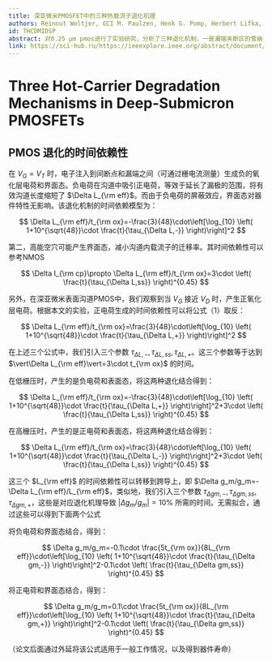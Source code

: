 ```yaml
---
title: 深亚微米PMOSFET中的三种热载流子退化机理
authors: Reinout Woltjer, GCI M. Paulzen, Henk G. Pomp, Herbert Lifka, and Pierre H. Woerlee
id: THCDMIDSP
abstract: 对0.25 μm pmos进行了实验研究，分析了三种退化机制，一是漏端夹断区的雪崩电子注入到栅氧层后导致有效沟道长度减小；二是空穴诱导的界面态导致跨导降低；三是空穴注入到栅氧层。文中采用的实验方法是电荷泵和测量IV特性。
link: https://sci-hub.ru/https://ieeexplore.ieee.org/abstract/document/370028/
---
```


# Three Hot-Carrier Degradation Mechanisms in Deep-Submicron PMOSFETs

## PMOS 退化的时间依赖性

在 $V_G=V_T$ 时，电子注入到间断点和漏端之间（可通过栅电流测量）生成负的氧化层电荷和界面态。负电荷在沟道中吸引正电荷，等效于延长了漏极的范围，将有效沟道长度缩短了 $\Delta L_{\rm eff}$。而由于负电荷的屏蔽效应，界面态对器件特性无影响。该退化机制的时间依赖模型为：

$$
\Delta L_{\rm eff}/t_{\rm ox}=-\frac{3}{48}\cdot\left[\log_{10} \left( 1+10^{\sqrt{48}}\cdot \frac{t}{\tau_{\Delta L,-}} \right)\right]^2
$$

第二，高能空穴可能产生界面态，减小沟道内载流子的迁移率。其时间依赖性可以参考NMOS

$$
\Delta I_{\rm cp}\propto \Delta L_{\rm eff}/t_{\rm ox}=3\cdot \left( \frac{t}{\tau_{\Delta L,ss}} \right)^{0.45}
$$

另外，在深亚微米表面沟道PMOS中，我们观察到当 $V_G$ 接近 $V_D$ 时，产生正氧化层电荷。根据本文的实验，正电荷生成的时间依赖性可以将公式（1）取反：

$$
\Delta L_{\rm eff}/t_{\rm ox}=\frac{3}{48}\cdot\left[\log_{10} \left( 1+10^{\sqrt{48}}\cdot \frac{t}{\tau_{\Delta L,+}} \right)\right]^2
$$

在上述三个公式中，我们引入三个参数 $\tau_{\Delta L,-},\tau_{\Delta L,ss},\tau_{\Delta L,+}$。这三个参数等于达到 $\vert\Delta L_{\rm eff}\vert=3\cdot t_{\rm ox}$ 的时间。

在低栅压时，产生的是负电荷和表面态，将这两种退化结合得到：

$$
\Delta L_{\rm eff}/t_{\rm ox}=-\frac{3}{48}\cdot\left[\log_{10} \left( 1+10^{\sqrt{48}}\cdot \frac{t}{\tau_{\Delta L,+}} \right)\right]^2+3\cdot \left( \frac{t}{\tau_{\Delta L,ss}} \right)^{0.45}
$$

在高栅压时，产生的是正电荷和表面态，将这两种退化结合得到：

$$
\Delta L_{\rm eff}/t_{\rm ox}=\frac{3}{48}\cdot\left[\log_{10} \left( 1+10^{\sqrt{48}}\cdot \frac{t}{\tau_{\Delta L,-}} \right)\right]^2+3\cdot \left( \frac{t}{\tau_{\Delta L,ss}} \right)^{0.45}
$$

这三个 $L_{\rm eff}$ 的时间依赖性可以转移到跨导上，即 $\Delta g_m/g_m=-\Delta  L_{\rm eff}/L_{\rm eff}$，类似地，我们引入三个参数 $\tau_{\Delta gm,-},\tau_{\Delta gm,ss},\tau_{\Delta gm,+}$，这些是对应退化机理导致 $\vert \Delta g_m/g_m\vert=10\%$ 所需的时间。无需拟合，通过这些可以得到下面两个公式

将负电荷和界面态结合，得到：

$$
\Delta g_m/g_m=-0.1\cdot \frac{5t_{\rm ox}}{8L_{\rm eff}}\cdot\left[\log_{10} \left( 1+10^{\sqrt{48}}\cdot \frac{t}{\tau_{\Delta gm,-}} \right)\right]^2-0.1\cdot \left( \frac{t}{\tau_{\Delta gm,ss}} \right)^{0.45}
$$

将正电荷和界面态结合，得到：

$$
\Delta g_m/g_m=0.1\cdot \frac{5t_{\rm ox}}{8L_{\rm eff}}\cdot\left[\log_{10} \left( 1+10^{\sqrt{48}}\cdot \frac{t}{\tau_{\Delta gm,+}} \right)\right]^2-0.1\cdot \left( \frac{t}{\tau_{\Delta gm,ss}} \right)^{0.45}
$$

（论文后面通过外延将该公式适用于一般工作情况，以及得到器件寿命）